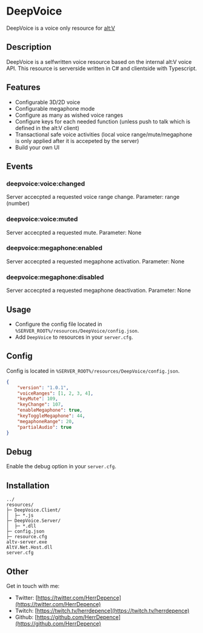 # DeepVoice

DeepVoice is a voice only resource for [alt:V](https://altv.mp/)

## Description

DeepVoice is a selfwritten voice resource based on the internal alt:V voice API.
This resource is serverside written in C# and clientside with Typescript.

## Features

- Configurable 3D/2D voice
- Configurable megaphone mode
- Configure as many as wished voice ranges
- Configure keys for each needed function (unless push to talk which is defined in the alt:V client)
- Transactional safe voice activities (local voice range/mute/megaphone is only applied after it is accepeted by the server)
- Build your own UI

## Events

### deepvoice:voice:changed

Server accecpted a requested voice range change.
Parameter: range (number)

### deepvoice:voice:muted

Server accecpted a requested mute.
Parameter: None

### deepvoice:megaphone:enabled

Server accecpted a requested megaphone activation.
Parameter: None

### deepvoice:megaphone:disabled

Server accecpted a requested megaphone deactivation.
Parameter: None

## Usage

- Configure the config file located in `%SERVER_ROOT%/resources/DeepVoice/config.json`.
- Add `DeepVoice` to resources in your `server.cfg`.

## Config

Config is located in `%SERVER_ROOT%/resources/DeepVoice/config.json`.
```json
{
	"version": "1.0.1",
	"voiceRanges": [1, 2, 3, 4],
	"keyMute": 109,
	"keyChange": 107,
	"enableMegaphone": true,
	"keyToggleMegaphone": 44,
	"megaphoneRange": 20,
	"partialAudio": true
}
```

## Debug

Enable the debug option in your `server.cfg`.

## Installation

```
../
resources/
├─ DeepVoice.Client/
│  ├─ *.js
├─ DeepVoice.Server/
│  ├─ *.dll
├─ config.json
├─ resource.cfg
altv-server.exe
AltV.Net.Host.dll
server.cfg
```

## Other
Get in touch with me:

- Twitter: [https://twitter.com/HerrDepence](https://twitter.com/HerrDepence)
- Twitch: [https://twitch.tv/herrdepence](https://twitch.tv/herrdepence)
- Github: [https://github.com/HerrDepence](https://github.com/HerrDepence)